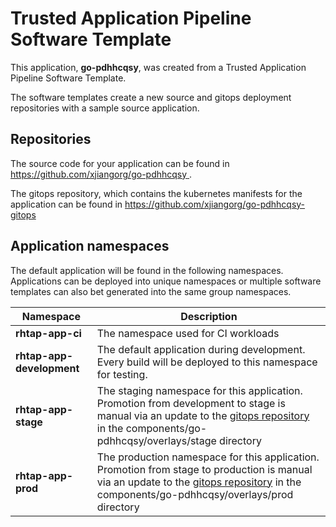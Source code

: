 # Trusted Application Pipeline Software Template

This application, **go-pdhhcqsy**, was created from a Trusted Application Pipeline Software Template.

The software templates create a new source and gitops deployment repositories with a sample source application. 

## Repositories

The source code for your application can be found in [https://github.com/xjiangorg/go-pdhhcqsy ](https://github.com/xjiangorg/go-pdhhcqsy ).
 
The gitops repository, which contains the kubernetes manifests for the application can be found in 
[https://github.com/xjiangorg/go-pdhhcqsy-gitops ](https://github.com/xjiangorg/go-pdhhcqsy-gitops ) 

## Application namespaces 

The default application will be found in the following namespaces. Applications can be deployed into unique namespaces or multiple software templates can also bet generated into the same group namespaces.  

|  Namespace   |  Description   |  
| -------- | -------- |
| **rhtap-app-ci** | The namespace used for CI workloads |
| **rhtap-app-development** | The default application during development. Every build will be deployed to this namespace for testing. |
| **rhtap-app-stage** | The staging namespace for this application. Promotion from development to stage is manual via an update to the [gitops repository](https://github.com/xjiangorg/go-pdhhcqsy-gitops ) in the components/go-pdhhcqsy/overlays/stage directory |
| **rhtap-app-prod** | The production namespace for this application. Promotion from stage to production is manual via an update to the [gitops repository](https://github.com/xjiangorg/go-pdhhcqsy-gitops ) in the components/go-pdhhcqsy/overlays/prod directory |